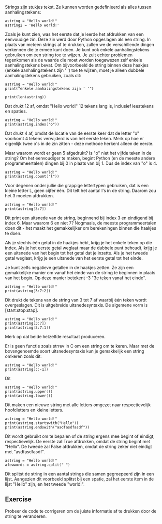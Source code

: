 Strings zijn stukjes tekst. Ze kunnen worden gedefinieerd als alles tussen aanhalingstekens:

    astring = "Hello world!"
    astring2 = 'Hello world!'

Zoals je kunt zien, was het eerste dat je leerde het afdrukken van een eenvoudige zin. Deze zin werd door Python opgeslagen als een string. In plaats van meteen strings af te drukken, zullen we de verschillende dingen verkennen die je ermee kunt doen. Je kunt ook enkele aanhalingstekens gebruiken om een string toe te wijzen. Je zult echter problemen tegenkomen als de waarde die moet worden toegewezen zelf enkele aanhalingstekens bevat. Om bijvoorbeeld de string binnen deze haakjes (enkele aanhalingstekens zijn ' ') toe te wijzen, moet je alleen dubbele aanhalingstekens gebruiken, zoals dit:

    astring = "Hello world!"
    print("enkele aanhalingstekens zijn ' '")

    print(len(astring))

Dat drukt 12 af, omdat "Hello world!" 12 tekens lang is, inclusief leestekens en spaties.

    astring = "Hello world!"
    print(astring.index("o"))

Dat drukt 4 af, omdat de locatie van de eerste keer dat de letter "o" voorkomt 4 tekens verwijderd is van het eerste teken. Merk op hoe er eigenlijk twee o's in de zin zitten - deze methode herkent alleen de eerste.

Maar waarom wordt er geen 5 afgedrukt? Is "o" niet het vijfde teken in de string? Om het eenvoudiger te maken, begint Python (en de meeste andere programmeertalen) dingen bij 0 in plaats van bij 1. Dus de index van "o" is 4.

    astring = "Hello world!"
    print(astring.count("l"))

Voor degenen onder jullie die grappige lettertypen gebruiken, dat is een kleine letter L, geen cijfer één. Dit telt het aantal l's in de string. Daarom zou het 3 moeten afdrukken.

    astring = "Hello world!"
    print(astring[3:7])

Dit print een uitsnede van de string, beginnend bij index 3 en eindigend bij index 6. Maar waarom 6 en niet 7? Nogmaals, de meeste programmeertalen doen dit - het maakt het gemakkelijker om berekeningen binnen die haakjes te doen.

Als je slechts één getal in de haakjes hebt, krijg je het enkele teken op die index. Als je het eerste getal weglaat maar de dubbele punt behoudt, krijg je een uitsnede van het begin tot het getal dat je inzette. Als je het tweede getal weglaat, krijg je een uitsnede van het eerste getal tot het einde.

Je kunt zelfs negatieve getallen in de haakjes zetten. Ze zijn een gemakkelijke manier om vanaf het einde van de string te beginnen in plaats van het begin. Op deze manier betekent -3 "3e teken vanaf het einde".

    astring = "Hello world!"
    print(astring[3:7:2])

Dit drukt de tekens van de string van 3 tot 7 af waarbij één teken wordt overgeslagen. Dit is uitgebreide uitsnedesyntaxis. De algemene vorm is [start:stop:stap].

    astring = "Hello world!"
    print(astring[3:7])
    print(astring[3:7:1])

Merk op dat beide hetzelfde resultaat produceren.

Er is geen functie zoals strrev in C om een string om te keren. Maar met de bovengenoemde soort uitsnedesyntaxis kun je gemakkelijk een string omkeren zoals dit:

    astring = "Hello world!"
    print(astring[::-1])

Dit

    astring = "Hello world!"
    print(astring.upper())
    print(astring.lower())

Dit maken een nieuwe string met alle letters omgezet naar respectievelijk hoofdletters en kleine letters.

    astring = "Hello world!"
    print(astring.startswith("Hello"))
    print(astring.endswith("asdfasdfasdf"))

Dit wordt gebruikt om te bepalen of de string ergens mee begint of eindigt, respectievelijk. De eerste zal True afdrukken, omdat de string begint met "Hello". De tweede zal False afdrukken, omdat de string zeker niet eindigt met "asdfasdfasdf".

    astring = "Hello world!"
    afewwords = astring.split(" ")

Dit splitst de string in een aantal strings die samen gegroepeerd zijn in een lijst. Aangezien dit voorbeeld splitst bij een spatie, zal het eerste item in de lijst "Hello" zijn, en het tweede "world!".

Exercise
--------

Probeer de code te corrigeren om de juiste informatie af te drukken door de string te veranderen.